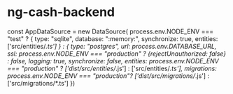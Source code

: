 # ng-cash-backend

const AppDataSource = new DataSource(
  process.env.NODE_ENV === "test" ? {
      type: "sqlite",
      database: ":memory:",
      synchronize: true,
      entities: ['src/entities/*.ts']
  } :
  {
      type: "postgres",
      url: process.env.DATABASE_URL,
      ssl: process.env.NODE_ENV === "production" ? {rejectUnauthorized: false} : false,
      logging: true,
      synchronize: false,
      entities: process.env.NODE_ENV === "production" ? ['dist/src/entities/*.js'] : ['src/entities/*.ts'],
      migrations: process.env.NODE_ENV === "production"? ['dist/src/migrations/*.js'] : ['src/migrations/*.ts']
  })